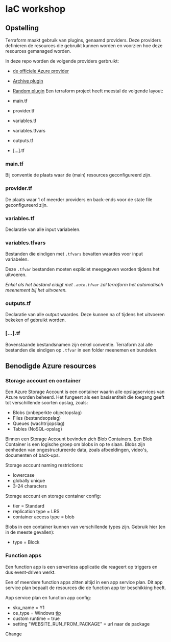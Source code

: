 # IaC workshop

## Opstelling

Terraform maakt gebruik van plugins, genaamd providers.
Deze providers definieren de resources die gebruikt kunnen worden en voorzien
hoe deze resources gemanaged worden.

In deze repo worden de volgende providers gerbruikt:

- [de officiele Azure provider](https://registry.terraform.io/providers/hashicorp/azurerm/latest)
- [Archive plugin](https://registry.terraform.io/providers/hashicorp/archive/latest)
- [Random plugin](https://registry.terraform.io/providers/hashicorp/random/latest)
Een terraform project heeft meestal de volgende layout:

- main.tf
- provider.tf
- variables.tf
- variables.tfvars
- outputs.tf
- [...].tf

### main.tf

Bij conventie de plaats waar de (main) resources geconfigureerd zijn.

### provider.tf

De plaats waar 1 of meerder providers en back-ends voor
de state file geconfigureerd zijn.

### variables.tf

Declaratie van alle input variabelen.

### variables.tfvars

Bestanden die eindigen met ```.tfvars``` bevatten waardes voor input variabelen.

Deze ```.tfvar``` bestanden moeten expliciet meegegeven worden tijdens het uitvoeren.

*Enkel als het bestand eidigt met ```.auto.tfvar``` zal terraform
het automatisch meenement bij het uitvoeren.*

### outputs.tf

Declaratie van alle output waardes. Deze kunnen na of
tijdens het uitvoeren bekeken of gebruikt worden.

### [...].tf

Bovenstaande bestandsnamen zijn enkel conventie.
Terraform zal alle bestanden die eindigen op ```.tfvar```
in een folder meenemen en bundelen.

## Benodigde Azure resources

### Storage account en container

Een Azure Storage Account is een container waarin alle
opslagservices van Azure worden beheerd.
Het fungeert als een basisentiteit die
toegang geeft tot verschillende soorten opslag, zoals:

- Blobs (onbeperkte objectopslag)
- Files (bestandsopslag)
- Queues (wachtrijopslag)
- Tables (NoSQL-opslag)

Binnen een Storage Account bevinden zich Blob Containers.
Een Blob Container is een logische groep om blobs in op te slaan.
Blobs zijn eenheden van ongestructureerde data,
zoals afbeeldingen, video's, documenten of back-ups.

Storage account naming restrictions:

- lowercase
- globally unique
- 3-24 characters

Storage account en storage container config:

- tier = Standard
- replication type = LRS
- container access type = blob

Blobs in een container kunnen van verschillende types zijn.
Gebruik hier (en in de meeste gevallen):

- type = Block

### Function apps

Een function app is een serverless applicatie die reageert
op triggers en dus event-driven werkt.

Een of meerdere function apps zitten altijd in een app service plan.
Dit app service plan bepaalt de resources die de function app ter beschikking heeft.

App service plan en function app config:

- sku_name = Y1
- os_type = Windows [tip](https://registry.terraform.io/providers/hashicorp/azurerm/latest/docs/resources/windows_function_app)
- custom runtime = true
- setting "WEBSITE_RUN_FROM_PACKAGE" = url naar de package

Change
